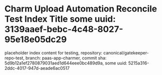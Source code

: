 # Charm Upload Automation Reconcile Test Index Title some uuid: 3139aaef-bebc-4c48-8027-95e18e05dc29
 placeholder index content for testing,  repository: canonical/gatekeeper-repo-test,  branch: paas-app-charmer,  commit sha: 5d9b12a1ef2780879031aed1d644eee0bc489d9a,  some uuid: 5215a316-2ddc-4017-947d-aeade6ac0517
